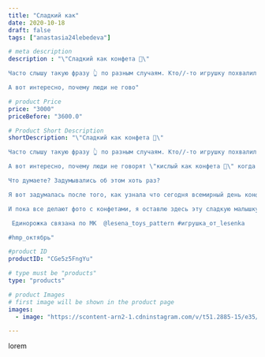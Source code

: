 ```yaml
---
title: "Сладкий как"
date: 2020-10-18
draft: false
tags: ["anastasia24lebedeva"]

# meta description
description : "\"Сладкий как конфета 🍬\" 

Часто слышу такую фразу 👆 по разным случаям. Кто//-то игрушку похвалил так, кто//-то ребёнка. 

А вот интересно, почему люди не гово"

# product Price
price: "3000"
priceBefore: "3600.0"

# Product Short Description
shortDescription: "\"Сладкий как конфета 🍬\" 

Часто слышу такую фразу 👆 по разным случаям. Кто//-то игрушку похвалил так, кто//-то ребёнка. 

А вот интересно, почему люди не говорят \"кислый как конфета 🍬\" когда им что//-то не понравилось. Конфеты же бывают не только сладкими🤷🏼‍♀️🤔 Я однажды столкнулась с горькой... 

Что думаете? Задумывались об этом хоть раз?

Я вот задумалась после того, как узнала что сегодня всемирный день конфет. 

И пока все делают фото с конфетами, я оставлю здесь эту сладкую малышку.

 Единорожка связана по МК  @lesena_toys_pattern #игрушка_от_lesenka

#hmp_октябрь"

#product ID
productID: "CGe5z5FngYu"

# type must be "products"
type: "products"

# product Images
# first image will be shown in the product page
images:
  - image: "https://scontent-arn2-1.cdninstagram.com/v/t51.2885-15/e35/121811461_1762207970614993_6039191547325164515_n.jpg?se=7&tp=1&_nc_ht=scontent-arn2-1.cdninstagram.com&_nc_cat=101&_nc_ohc=wp1rFympcf4AX9NvlqM&ccb=7-4&oh=b4f5f2208dfae8bb8a6b7d08ed006bb5&oe=608189E7&ig_cache_key=MjQyMjYyNzkwNDIxMzg3ODMxOA%3D%3D.2-ccb7-4"

---
```

lorem
